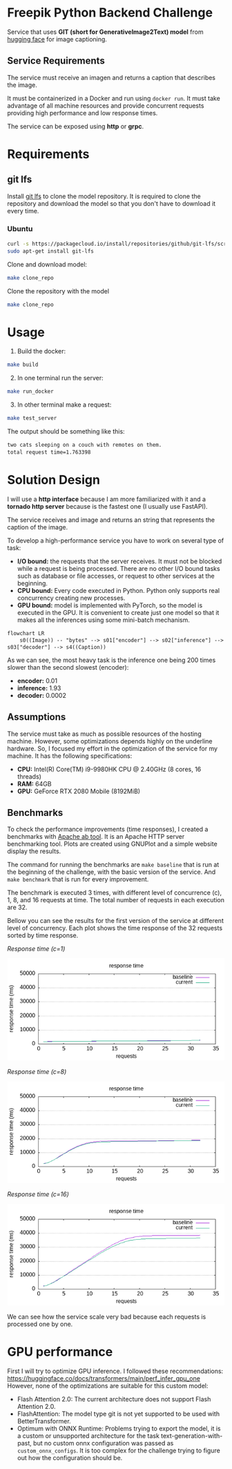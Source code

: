 # Freepik Python Backend Challenge
Service that uses **GIT (short for GenerativeImage2Text) model** from [hugging face](https://huggingface.co/microsoft/git-base-textcaps) for image captioning.

## Service Requirements
The service must receive an imagen and returns a caption that describes the image.

It must be containerized in a Docker and run using `docker run`.
It must take advantage of all machine resources and provide concurrent
requests providing high performance and low response times.

The service can be exposed using **http** or **grpc**.

# Requirements

## git lfs
Install [git lfs](https://packagecloud.io/github/git-lfs/install) to clone the model repository.
It is required to clone the repository and download the model so that you don't have to download it every time.

### Ubuntu

```bash
curl -s https://packagecloud.io/install/repositories/github/git-lfs/script.deb.sh | sudo bash
sudo apt-get install git-lfs
```

Clone and download model:
```bash
make clone_repo
```

Clone the repository with the model
```bash
make clone_repo
```

# Usage

1. Build the docker:
```bash
make build
```

2. In one terminal run the server:

```bash
make run_docker
```

3. In other terminal make a request:
```bash
make test_server
```

The output should be something like this:
```bash
two cats sleeping on a couch with remotes on them.
total request time=1.763398
```

# Solution Design

I will use a **http interface** because I am more familiarized with it and a **tornado http server**
because is the fastest one (I usually use FastAPI).

The service receives and image and returns an string that represents the caption of the image.

To develop a high-performance service you have to work on several type of task:
* **I/O bound:** the requests that the server receives.
It must not be blocked while a request is being processed.
There are no other I/O bound tasks such as database or file accesses,
or request to other services at the beginning.
* **CPU bound:** Every code executed in Python.
Python only supports real concurrency creating new processes.
* **GPU bound:** model is implemented with PyTorch,
so the model is executed in the GPU.
It is convenient to create just one model
so that it makes all the inferences using some mini-batch mechanism. 

```mermaid
flowchart LR
    s0((Image)) -- "bytes" --> s01["encoder"] --> s02["inference"] --> s03["decoder"] --> s4((Caption))
```

As we can see, the most heavy task is the inference one being 200 times slower
than the second slowest (encoder):
* **encoder:** 0.01
* **inference:** 1.93
* **decoder:** 0.0002

## Assumptions

The service must take as much as possible resources of the hosting machine.
However, some optimizations depends highly on the underline hardware.
So, I focused my effort in the optimization of the service for my machine.
It has the following specifications:

* **CPU:** Intel(R) Core(TM) i9-9980HK CPU @ 2.40GHz (8 cores, 16 threads)
* **RAM:** 64GB
* **GPU:** GeForce RTX 2080 Mobile (8192MiB)

## Benchmarks

To check the performance improvements (time responses),
I created a benchmarks with [Apache ab tool](https://httpd.apache.org/docs/2.4/programs/ab.html).
It is an Apache HTTP server benchmarking tool.
Plots are created using GNUPlot and a simple website display the results.

The command for running the benchmarks are `make baseline` that is run
at the beginning of the challenge, with the basic version of the service.
And `make benchmark` that is run for every improvement.

The benchmark is executed 3 times, with different level of concurrence (c),
1, 8, and 16 requests at time.
The total number of requests in each execution are 32.

Bellow you can see the results for the first version of
the service at different level of concurrency.
Each plot shows the time response of the 32 requests sorted by time response. 

*Response time (c=1)*

![Benchmark Screenshot](docs/i0/response_time_c1.png)

*Response time (c=8)*

![Benchmark Screenshot](docs/i0/response_time_c8.png)

*Response time (c=16)*

![Benchmark Screenshot](docs/i0/response_time_c16.png)

We can see how the service scale very bad because each requests is processed
one by one.

# GPU performance

First I will try to optimize GPU inference.
I followed these recommendations: https://huggingface.co/docs/transformers/main/perf_infer_gpu_one
However, none of the optimizations are suitable for this custom model:

* Flash Attention 2.0: The current architecture does not support Flash Attention 2.0.
* FlashAttention: The model type git is not yet supported to be used with BetterTransformer.
* Optimum with ONNX Runtime: Problems trying to export the model,
it is a custom or unsupported architecture for
the task text-generation-with-past,
but no custom onnx configuration was passed as `custom_onnx_configs`.
It is too complex for the challenge trying to figure out how the configuration should be. 


